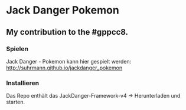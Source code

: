# Jack Danger Pokemon
## My contribution to the #gppcc8.

### Spielen
Jack Danger - Pokemon kann hier gespielt werden: http://suhrmann.github.io/jackdanger_pokemon

### Installieren
Das Repo enthält das JackDanger-Framework-v4 → Herunterladen und starten.
